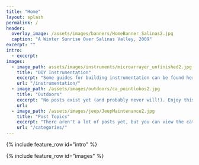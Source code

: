 ```yaml
---
title: "Home"
layout: splash
permalink: /
header:
  overlay_image: /assets/images/banners/HomeBanner_Salinas2.jpg
  caption: "A Winter Sunrise Over Salinas Valley, 2009"
excerpt: ""
intro:
  - excerpt:
images:
  - image_path: assets/images/instruments/microarrayer_unfinished2.jpg
    title: "DIY Instrumentation"
    excerpt: "Some guides for building instrumentation can be found here."
    url: "/instrumentation/"
  - image_path: /assets/images/outdoors/ca_pointlobos2.jpg
    title: "Outdoors"
    excerpt: "No posts exist yet (and probably never will!). Enjoy this picture of Point Lobos in Monterey."
    url: 
  - image_path: /assets/images/jeep/JeepMaintenance2.jpg
    title: "Post Topics"
    excerpt: "There aren't a lot of posts yet, but you can view the categories here."
    url: "/categories/"
---
```




{% include feature_row id="intro" %}

{% include feature_row id="images" %}
